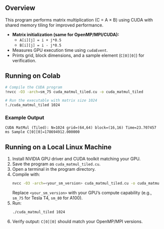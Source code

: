 ## Overview

This program performs matrix multiplication (C = A × B) using CUDA with shared memory tiling for improved performance.

- **Matrix initialization (same for OpenMP/MPI/CUDA):**
  - `A[i][j] = i + j*0.5`
  - `B[i][j] = i - j*0.5`
- Measures GPU execution time using `cudaEvent`.
- Prints grid, block dimensions, and a sample element (`C[0][0]`) for verification.

## Running on Colab

```bash
# Compile the CUDA program
!nvcc -O3 -arch=sm_75 cuda_matmul_tiled.cu -o cuda_matmul_tiled

# Run the executable with matrix size 1024
!./cuda_matmul_tiled 1024
```

### Example Output

```
CUDA MatMul (Tiled): N=1024 grid=(64,64) block=(16,16) Time=23.707457 ms Sample C[0][0]=178694912.000000
```

## Running on a Local Linux Machine

1. Install NVIDIA GPU driver and CUDA toolkit matching your GPU.
2. Save the program as `cuda_matmul_tiled.cu`.
3. Open a terminal in the program directory.
4. Compile with:
   ```bash
   nvcc -O3 -arch=<your_sm_version> cuda_matmul_tiled.cu -o cuda_matmul_tiled
   ```
   Replace `<your_sm_version>` with your GPU’s compute capability (e.g., `sm_75` for Tesla T4, `sm_80` for A100).
5. Run:
   ```bash
   ./cuda_matmul_tiled 1024
   ```
6. Verify output: `C[0][0]` should match your OpenMP/MPI versions.
